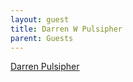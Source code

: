 ```yaml
---
layout: guest
title: Darren W Pulsipher
parent: Guests
---
```


<div class="badge-base LI-profile-badge" data-locale="en_US" data-size="medium" data-theme="light" data-type="VERTICAL" data-vanity="darrenpulsipher" data-version="v1"><a class="badge-base__link LI-simple-link" href="https://www.linkedin.com/in/darrenpulsipher?trk=profile-badge">Darren Pulsipher</a></div>
              

